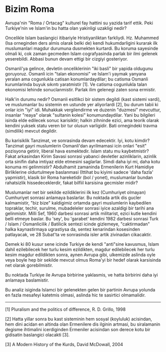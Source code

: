 # Bizim Roma

Avrupa'nin "Roma / Ortacag" kulturel fay hattini su yazida tarif ettik. Peki Turkiye'nin ve Islam'in bu hatta olan yakinligi uzakligi nedir?

Oncelikle Islam baslangici itibariyle Hristiyanliktan farkliydi. Hz. Muhammed (Isa orneginden ders almis olarak belki de) kendi hukumdarligini kurarak ilk muslumanlari magdur durumuna dusmekten kurtardi. Bu koruma sayesinde olmali ki, cok zaman gecmeden Islam cografyasinda parlak bir ilmi gelenek yeserebildi. Abbasi bunun devam ettigi bir cizgiyi gosteriyor.

Osmanli'ya gelince, devletin onceliklerinin "iki basli" bir yapida oldugunu goruyoruz. Osmanli icin "talan ekonomisi" ve Islam'i yaymak yanyana yeralan ama cogunlukla catisan konumlardaydilar; bu catisma Osmanli kurumlarinda buyuk sıkıntı yaratmistir [1]. Ve catisma cogunlukla talan ekonomisi lehinde sonuclanmistir. Parlak ilim gelenegi zaten sona ermistir.

Halk'in durumu nedir? Osmanli esitlikci bir sistem degildi (kast sistemi vardi), ve muslumanlar bu sistemin en ustunde yer aliyorlardi [2], bu durum tabii ki onlar icin "iyi" idi. Muhakkak vergilendirme ve duzenin "duzmesi" mevcuttur, insanlar "reaya" olarak "sultanin kolesi" konumundaydilar. Yani bu bilgileri isinda elde edilecek sonuc karisiktir; halkin zihninde ezici, ama teorik olarak kendini yuksek statu veren bir tur olusun varligidir. Bati ornegindeki travma (simdilik) mevcut degildir.

Bu karisiklik Tanzimat, ve sonrasinda devam edecektir. Iyi, kotu kimdir? Tanzimat gayri muslumlerin Osmanli'dan ayrilmamasi icin onlari "esit" pozisyona getirir, liberal hava esmektedir. Islam statu mu kaybetmistir? Fakat arkasindan Kirim Savasi sonrasi yabanci devletler azinliklarin, azinlik orta sinifin daha imtiyaz elde etmesini saglarlar. Simdi daha iyi mi, daha kotu konuma mi gelinmistir? Abdulhamit zamaninda Ermenilerin Kurt Hamidiye Birliklerine oldurtulmeye baslanmasi (Ittihat bu kiyimi sadece 'daha fazla' yapmistir), klasik bir Roma hareketidir (bol / yonet), muslumanlar bundan rahatsizlik hissedeceklerdir, fakat bilfiil karsisina gecmisler midir?

Muslumanlar net bir sekilde ezildiklerini ilk kez (Cumhuriyet olmayan) Cumhuriyet sonrasi anlamaya baslarlar. Bu noktada artik dis gucler kalmamistir, "biz bize" kaldigimiz ortamda gayri muslumlerin kaybedilen topraklar, techir, surulme, mubadeleler sonrasi iyice azaldigi bir tarihi ana gelinmistir. Milli Sef, 1960 darbesi sonrasi artik militarist, ezici kutle kendini belli etmeye baslar. Bu 'sey', bu 'garabet' kendini 1982 darbesi sonrasi Turk / Islam / Osmanlicilik / Batilicik sentezi icinde gizlemeye, "caktirmadan" halka kaynastirmaya ugrastiysa da, sentez kenarindan kosesinden patlayacak, ve 28 Subat'ta ve sonrasinda isler artik zivinadan cikacaktir.

Demek ki 80 kusur sene icinde Turkiye de kendi "anti"sine kavusmus, Islam dahil ezilebilecek her turlu kesim ezildikten, magdur edilebilecek her turlu kesim magdur edildikten sonra, aynen Avrupa gibi, ulkemizde aslinda oyle veya boyle hep bir sekilde mevcut olmus Roma'yi bir hedef olarak karsisinda net olarak gorebilmistir.

Bu noktada Turkiye ile Avrupa birbirine yaklasmis, ve hatta birbirini daha iyi anlamaya baslamistir.

Bu analiz isiginda Islamci bir gelenekten gelen bir partinin Avrupa yolunda en fazla mesafeyi katetmis olmasi, aslinda hic te sasirtici olmamalidir.

---

[1] Pluralism and the politics of difference, R. D. Grillo, 1998

[2] Hatta yillar sonra bu kast sisteminin hem sosyal (koyluluk) acisindan, hem dini acidan en altinda olan Ermenilere dis ilginin artmasi, bu siralamanin degisme ihtimalini icerdiginden Ermeniler acisindan son derece kotu bir gidisatin baslangici olacakti [3].

[3] A Modern History of the Kurds, David McDowall, 2004
